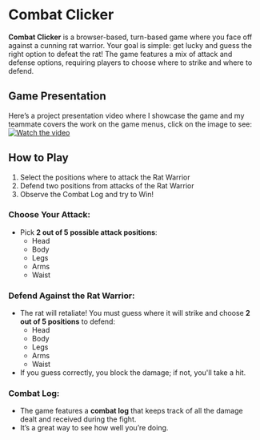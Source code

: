 # Combat Clicker
**Combat Clicker** is a browser-based, turn-based game where you face off against a cunning rat warrior. Your goal is simple: get lucky and guess the right option to defeat the rat! The game features a mix of attack and defense options, requiring players to choose where to strike and where to defend.

## Game Presentation
Here’s a project presentation video where I showcase the game and my teammate covers the work on the game menus, click on the image to see:
[![Watch the video](https://img.youtube.com/vi/Mptg1MEHPik/maxresdefault.jpg)](https://www.youtube.com/watch?v=Mptg1MEHPik)

## How to Play
1. Select the positions where to attack the Rat Warrior
2. Defend two positions from attacks of the Rat Warrior
3. Observe the Combat Log and try to Win!

### Choose Your Attack:
- Pick **2 out of 5 possible attack positions**:
  - Head
  - Body
  - Legs
  - Arms
  - Waist

### Defend Against the Rat Warrior:
- The rat will retaliate! You must guess where it will strike and choose **2 out of 5 positions** to defend:
  - Head
  - Body
  - Legs
  - Arms
  - Waist
- If you guess correctly, you block the damage; if not, you'll take a hit.

### Combat Log:
- The game features a **combat log** that keeps track of all the damage dealt and received during the fight.
- It’s a great way to see how well you’re doing.
